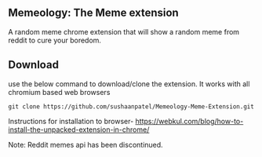 Memeology: The Meme extension
--------------------------------
A random meme chrome extension that will show a random meme from reddit to cure your boredom.

## Download ##
use the below command to download/clone the extension. It works with all chromium based web browsers
```git
git clone https://github.com/sushaanpatel/Memeology-Meme-Extension.git
```
Instructions for installation to browser- https://webkul.com/blog/how-to-install-the-unpacked-extension-in-chrome/

Note: Reddit memes api has been discontinued.
